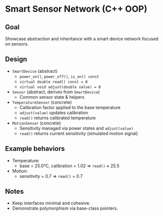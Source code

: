 # Smart Sensor Network (C++ OOP)

## Goal
Showcase abstraction and inheritance with a smart device network focused on sensors.

## Design
- `SmartDevice` (abstract)
  - `power_on()`, `power_off()`, `is_on() const`
  - `virtual double read() const = 0`
  - `virtual void adjust(double value) = 0`
- `Sensor` (abstract, derives from `SmartDevice`)
  - Common sensor state & helpers
- `TemperatureSensor` (concrete)
  - Calibration factor applied to the base temperature
  - `adjust(value)` updates calibration
  - `read()` returns calibrated temperature
- `MotionSensor` (concrete)
  - Sensitivity managed via power states and `adjust(value)`
  - `read()` returns current sensitivity (simulated motion signal)

## Example behaviors
- Temperature:
  - base = 25.0°C, calibration = 1.02 ⇒ `read()` ≈ 25.5
- Motion:
  - sensitivity = 0.7 ⇒ `read()` = 0.7

## Notes
- Keep interfaces minimal and cohesive.
- Demonstrate polymorphism via base-class pointers.

